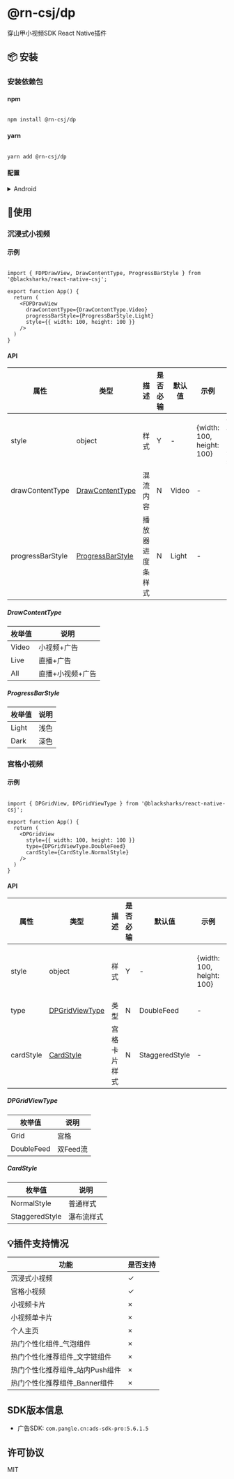 # @rn-csj/dp

穿山甲小视频SDK React Native插件

## 📦 安装

### 安装依赖包

#### npm

```sh

npm install @rn-csj/dp

```

#### yarn

```shell

yarn add @rn-csj/dp

```

#### 配置

<details>
<summary>Android</summary>
`android/build.gradle`中添加如下内容：

```gradle

allprojects {
  repositories {
      // ...
      maven {url "https://artifact.bytedance.com/repository/Volcengine/"}
      maven {url "https://artifact.bytedance.com/repository/pangle"}
      // ...
  }
}

```

`android/app/src/main/AndroidManifest.xml`中添加如下内容：

```xml
<!-- 这四个权限最好都申请，有助于视频推荐和ecpm -->
<uses-permission android:name="android.permission.READ_PHONE_STATE" />
<uses-permission android:name="android.permission.ACCESS_NETWORK_STATE" />
<uses-permission android:name="android.permission.WRITE_EXTERNAL_STORAGE" />
<uses-permission android:name="android.permission.ACCESS_WIFI_STATE" />

<!-- application为示例节点，请将里面的provider添加至自己的application中 -->
<application>
  <provider
    android:name="com.bytedance.sdk.dp.act.DPProvider"
    android:authorities="${applicationId}.BDDPProvider"
    android:exported="false" />
</application>
```

</details>

## 🔨使用

### 沉浸式小视频

#### 示例

```tsx

import { FDPDrawView, DrawContentType, ProgressBarStyle } from '@blacksharks/react-native-csj';

export function App() {
  return (
    <FDPDrawView
      drawContentType={DrawContentType.Video}
      progressBarStyle={ProgressBarStyle.Light}
      style={{ width: 100, height: 100 }}
    />
  )
}

```

#### API

| 属性               | 类型                                    | 描述       | 是否必输 | 默认值   | 示例                        | 说明                     |
|------------------|---------------------------------------|----------|------|-------|---------------------------|------------------------|
| style            | object                                | 样式       | Y    | -     | {width: 100, height: 100} | 仅支持width和height，并且两者必输 |
| drawContentType  | [DrawContentType](#DrawContentType)   | 混流内容     | N    | Video | -                         | -                      |
| progressBarStyle | [ProgressBarStyle](#ProgressBarStyle) | 播放器进度条样式 | N    | Light | -                         | -                      |

##### DrawContentType

| 枚举值   | 说明        |
|-------|-----------|
| Video | 小视频+广告    |
| Live  | 直播+广告     |
| All   | 直播+小视频+广告 |

##### ProgressBarStyle

| 枚举值   | 说明 |
|-------|----|
| Light | 浅色 |
| Dark  | 深色 |

### 宫格小视频

#### 示例

```tsx

import { DPGridView, DPGridViewType } from '@blacksharks/react-native-csj';

export function App() {
  return (
    <DPGridView
      style={{ width: 100, height: 100 }}
      type={DPGridViewType.DoubleFeed}
      cardStyle={CardStyle.NormalStyle}
    />
  )
}

```

#### API

| 属性        | 类型                                | 描述     | 是否必输 | 默认值            | 示例                        | 说明                     |
|-----------|-----------------------------------|--------|------|----------------|---------------------------|------------------------|
| style     | object                            | 样式     | Y    | -              | {width: 100, height: 100} | 仅支持width和height，并且两者必输 |
| type      | [DPGridViewType](#DPGridViewType) | 类型     | N    | DoubleFeed     | -                         | -                      |
| cardStyle | [CardStyle](#CardStyle)           | 宫格卡片样式 | N    | StaggeredStyle | -                         | -                      |

##### DPGridViewType

| 枚举值        | 说明     |
|------------|--------|
| Grid       | 宫格     |
| DoubleFeed | 双Feed流 |

##### CardStyle

| 枚举值            | 说明    |
|----------------|-------|
| NormalStyle    | 普通样式  |
| StaggeredStyle | 瀑布流样式 |

## 💡插件支持情况

| 功能                 | 是否支持 |
|--------------------|------|
| 沉浸式小视频             | ✓    |
| 宫格小视频              | ✓    |
| 小视频卡片              | ×    |
| 小视频单卡片             | ×    |
| 个人主页               | ×    |
| 热门个性化组件_气泡组件       | ×    |
| 热门个性化推荐组件_文字链组件    | ×    |
| 热门个性化推荐组件_站内Push组件 | ×    |
| 热门个性化推荐组件_Banner组件 | ×    |

## SDK版本信息

* 广告SDK: `com.pangle.cn:ads-sdk-pro:5.6.1.5`

## 许可协议

MIT
